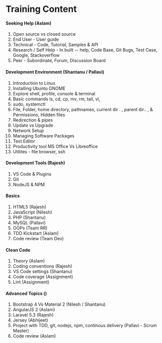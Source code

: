 # Training Content
#### Seeking Help (Aslam)
1. Open source vs closed source
2. End User - User guide
3. Technical - Code, Tutorial, Samples & API
4. Research / Self Help - In built -- help, Code Base, Git Bugs, Test Case, Google, Stackoverflow
5. Peer - Subordinate, Forum, Discussion Board

#### Development Environment (Shantanu / Pallavi)
1. Introduction to Linux
2. Installing Ubuntu GNOME
3. Explore shell, profile, console & terminal
4. Basic commands ls, cd, cp, mv, rm, tail, vi, 
5. sudo, systemctl
6. File, Folder, home directory, pathnames, current dir . , parent dir.. ,  & Permissions, Hidden files
7. Redirection & pipes
7. Update vs Upgrade
8. Network Setup
9. Managing Software Packages
10. Text Editor
11. Productivity tool MS Office Vs Libreoffice
12. Utilites - file browser, ssh
 
#### Development Tools (Rajesh)
1. VS Code & Plugins
2. Git
3. NodeJS & NPM


#### Basics
1. HTML5 (Rajesh)
2. JavaScript (Nilesh)
3. PHP (Shantanu)
4. MySQL (Pallavi)
5. OOPs (Team RR)
6. TDD Kickstart (Aslam)
6. Code review (Team Dev)

#### Clean Code 
1. Theory (Aslam)
2. Coding conventions (Rajesh)
3. VS Code settings (Shantanu)
4. Code coverage (Assignment)
5. Lint (Assignment)

#### Advanced Topics ()
1. Bootstrap 4 Vs Material 2 (Nilesh / Shantanu)
2. AngularJS 2 (Aslam)
3. Laravel 5.3 (Rajesh)
4. Jersey (Abhijeet)
5. Project with TDD, git, nodejs, npm, continous delivery (Pallavi - Scrum Master)
6. Code review (Aslam)
